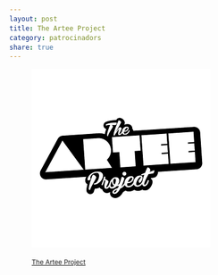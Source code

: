 ```yaml
---
layout: post
title: The Artee Project
category: patrocinadors
share: true
---
```


<figure class="text-center">
	<img src="/public/img/the-artee-project-patrocinadors-inversa.png" alt="The Artee Project - patrocinadors d'inversa" title="The Artee Project - patrocinadors d'inversa">
	<figcaption>
		<p><small><i class="fa fa-external-link"></i> <a href="http://thearteeproject.com/" title="The Artee Project">The Artee Project</a></small></p>
	</figcaption>
</figure>
